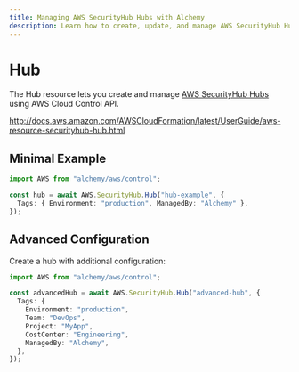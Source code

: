 ```yaml
---
title: Managing AWS SecurityHub Hubs with Alchemy
description: Learn how to create, update, and manage AWS SecurityHub Hubs using Alchemy Cloud Control.
---
```


# Hub

The Hub resource lets you create and manage [AWS SecurityHub Hubs](https://docs.aws.amazon.com/securityhub/latest/userguide/) using AWS Cloud Control API.

http://docs.aws.amazon.com/AWSCloudFormation/latest/UserGuide/aws-resource-securityhub-hub.html

## Minimal Example

```ts
import AWS from "alchemy/aws/control";

const hub = await AWS.SecurityHub.Hub("hub-example", {
  Tags: { Environment: "production", ManagedBy: "Alchemy" },
});
```

## Advanced Configuration

Create a hub with additional configuration:

```ts
import AWS from "alchemy/aws/control";

const advancedHub = await AWS.SecurityHub.Hub("advanced-hub", {
  Tags: {
    Environment: "production",
    Team: "DevOps",
    Project: "MyApp",
    CostCenter: "Engineering",
    ManagedBy: "Alchemy",
  },
});
```

